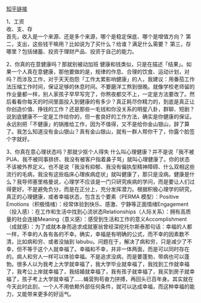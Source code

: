 

[知乎链接](https://www.zhihu.com/question/1916088571737138219/answer/1917337870819136772)

1、工资  
收、支、存  
首先，收入是一个来源、还是多个来源，哪个是稳定保底、哪个是增值方向？
第二，支出，这些钱干嘛用？比如说为了买什么？给谁？满足什么需要？
第三，存哪里？包括储蓄、投资于理财产品、投资于自己的能力。



2、你真的在意健康吗？那就别被动加班
健康和钱类似，只是在描述「结果」。如果一个人真在意健康，那他要做的是，规律的作息、合理的饮食、运动计划，对吗？而涉及工作，对于天天抱怨「工作太累影响健康」的人，我建议：用番茄工作法压缩工作时间，保证足够的休息时间。不要磨洋工熬到很晚。就像学校老师留的作业量都一样，别人家孩子早早写完了，你熬夜都交不上，一定是方法要改了。然后看看你每天的时间里面投入到健康的有多少？真正耗尽你精力的，到底是真正让你创造价值、挣钱的工作？还是那些一毛钱和你没关系的明星八卦，群聊、短剧？说到底健康不一定是工作给你的，但一套良好的工作方法，确实是你健康的保证。永远别把「不健康」的锅推给工作，因为不值得，又不是给你金山银山，辞了算了。我怎么知道没有金山银山？真有金山银山，就有一群人帮你干了，你露个脸签个字就好。

3、你真在意心理状态吗？那就少抠个人得失
什么叫心理健康？并不是说「我不被 PUA、我不被同事排挤、我没有被客户指着鼻子骂」就叫心理健康了。你的状态不该被外界定义。也不是说「我没有抑郁、我没有偏执型精神障碍、什么双相这些流行的毛病，我没有这些临床心理疾病症状」就叫健康了，那只是没病。健康是什么？我导师塞里格曼说，心理学不应该是一门只研究疾病的学问，而是要让人们过得更好。不是避免负分，而是在正分上，充分发挥潜力。根据积极心理学的研究，真正的心理健康，或者幸福状态，包含五个要素（PERMA 模型）：Positive Emotions（积极情绪）：经常体验到快乐、感激、宁静等正面情绪Engagement（投入感）：在工作和生活中找到心流状态Relationships（人际关系）：拥有高质量的社会连接Meaning（意义感）：感受到生活和工作的意义Accomplishment（成就感）：为了成就本身而追求成就塞翁曾经深挖托尔斯泰那句话：幸福的人都一样，不幸的人各有各的不幸。确实，幸福是有明确的公式，而不幸的因素数不清，比如病和穷、或者没抽到 labubu。问题在于，解决了病和穷，只是减少了不幸，但不等于这个人就幸福了。幸福和不幸，并非一体两面，而是可以同时存在的。病人和穷人一样可以体验幸福。不是追求没病，而是要蓬勃，带病也可以蓬勃。很多人以为我考上大学就幸福了，我大学毕业就幸福了，我找到工作就幸福了，我考公上岸就幸福了，我结婚就幸福了，我有孩子就幸福了，我买到房子就幸福了，孩子考上大学就幸福了……蝇营狗苟奋力拼搏，再回头已百年身。其实就在今天此时此刻，一个人不用依赖外部任何条件，就可以达成幸福，而这种幸福的能力，又能带来更多的好运气。



